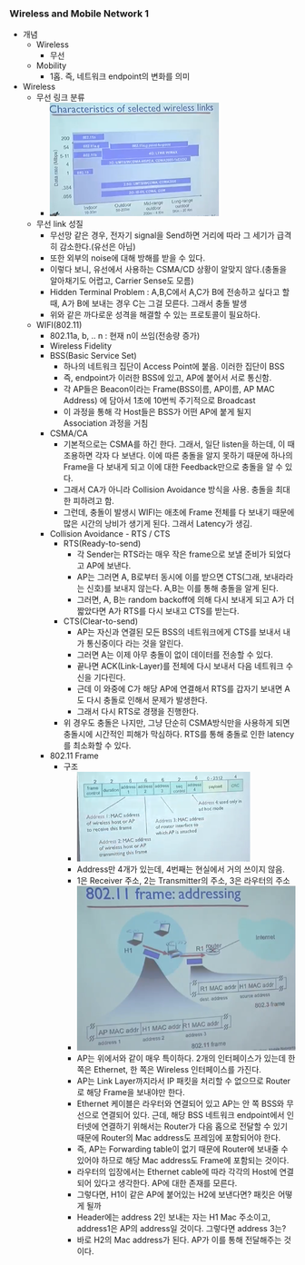 ### Wireless and Mobile Network 1
- 개념
  - Wireless
    - 무선
  - Mobility
    - 1홉. 즉, 네트워크 endpoint의 변화를 의미
- Wireless
  - 무선 링크 분류
    - ![Alt text](/img/17-0.png)
  - 무선 link 성질
    - 무선망 같은 경우, 전자기 signal을 Send하면 거리에 따라 그 세기가 급격히 감소한다.(유선은 아님)
    - 또한 외부의 noise에 대해 방해를 받을 수 있다.
    - 이렇다 보니, 유선에서 사용하는 CSMA/CD 상황이 알맞지 않다.(충돌을 알아채기도 어렵고, Carrier Sense도 모름)
    - Hidden Terminal Problem : A,B,C에서 A,C가 B에 전송하고 싶다고 할 때, A가 B에 보내는 경우 C는 그걸 모른다. 그래서 충돌 발생
    - 위와 같은 까다로운 성격을 해결할 수 있는 프로토콜이 필요하다.
  - WIFI(802.11)
    - 802.11a, b, .. n : 현재 n이 쓰임(전송량 증가)
    - Wireless Fidelity
    - BSS(Basic Service Set)
      - 하나의 네트워크 집단이 Access Point에 붙음. 이러한 집단이 BSS
      - 즉, endpoint가 이러한 BSS에 있고, AP에 붙어서 서로 통신함.
      - 각 AP들은 Beacon이라는 Frame(BSS이름, AP이름, AP MAC Address) 에 담아서 1초에 10번씩 주기적으로 Broadcast
      - 이 과정을 통해 각 Host들은 BSS가 어떤 AP에 붙게 될지 Association 과정을 거침
    - CSMA/CA
      - 기본적으로는 CSMA를 하긴 한다. 그래서, 일단 listen을 하는데, 이 때 조용하면 각자 다 보낸다. 이에 따른 충돌을 알지 못하기 때문에 하나의 Frame을 다 보내게 되고 이에 대한 Feedback만으로 충돌을 알 수 있다.
      - 그래서 CA가 아니라 Collision Avoidance 방식을 사용. 충돌을 최대한 피하려고 함.
      - 그런데, 충돌이 발생시 WIFI는 애초에 Frame 전체를 다 보내기 때문에 많은 시간의 낭비가 생기게 된다. 그래서 Latency가 생김.
    - Collision Avoidance - RTS / CTS
      - RTS(Ready-to-send)
        - 각 Sender는 RTS라는 매우 작은 frame으로 보낼 준비가 되었다고 AP에 보낸다.
        - AP는 그러면 A, B로부터 동시에 이를 받으면 CTS(그래, 보내라라는 신호)를 보내지 않는다. A,B는 이를 통해 충돌을 알게 된다.
        - 그러면, A, B는 random backoff에 의해 다시 보내게 되고 A가 더 짧았다면 A가 RTS를 다시 보내고 CTS를 받는다.
      - CTS(Clear-to-send)
        - AP는 자신과 연결된 모든 BSS의 네트워크에게 CTS를 보내서 내가 통신중이다 라는 것을 알린다.
        - 그러면 A는 이제 아무 충돌이 없이 데이터를 전송할 수 있다.
        - 끝나면 ACK(Link-Layer)를 전체에 다시 보내서 다음 네트워크 수신을 기다린다.
        - 근데 이 와중에 C가 해당 AP에 연결해서 RTS를 갑자기 보내면 A도 다시 충돌로 인해서 문제가 발생한다.
        - 그래서 다시 RTS로 경쟁을 진행한다.
      - 위 경우도 충돌은 나지만, 그냥 단순히 CSMA방식만을 사용하게 되면 충돌시에 시간적인 피해가 막심하다. RTS를 통해 충돌로 인한 latency를 최소화할 수 있다.
    - 802.11 Frame
      - 구조
        - ![Alt text](/img/17-1.png)
        - Address만 4개가 있는데, 4번째는 현실에서 거의 쓰이지 않음.
        - 1은 Receiver 주소, 2는 Transmitter의 주소, 3은 라우터의 주소
        - ![Alt text](/img/17-2.png)
        - AP는 위에서와 같이 매우 특이하다. 2개의 인터페이스가 있는데 한 쪽은 Ethernet, 한 쪽은 Wireless 인터페이스를 가진다.
        - AP는 Link Layer까지라서 IP 패킷을 처리할 수 없으므로 Router로 해당 Frame을 보내야만 한다.
        - Ethernet 케이블은 라우터와 연결되어 있고 AP는 안 쪽 BSS와 무선으로 연결되어 있다. 근데, 해당 BSS 네트워크 endpoint에서 인터넷에 연결하기 위해서는 Router가 다음 홉으로 전달할 수 있기 때문에 Router의 Mac address도 프레임에 포함되어야 한다.
        - 즉, AP는 Forwarding table이 없기 때문에 Router에 보내줄 수 있어야 하므로 해당 Mac address도 Frame에 포함되는 것이다.
        - 라우터의 입장에서는 Ethernet cable에 따라 각각의 Host에 연결되어 있다고 생각한다. AP에 대한 존재를 모른다.
        - 그렇다면, H1이 같은 AP에 붙어있는 H2에 보낸다면? 패킷은 어떻게 될까
        - Header에는 address 2인 보내는 자는 H1 Mac 주소이고, address1은 AP의 address일 것이다. 그렇다면 address 3는?
        - 바로 H2의 Mac address가 된다. AP가 이를 통해 전달해주는 것이다.
